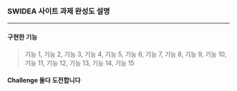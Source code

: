 ### SWIDEA 사이트 과제 완성도 설명
---

#### 구현한 기능

> 기능 1, 기능 2, 기능 3, 기능 4, 기능 5, 기능 6, 기능 7, 기능 8, 기능 9, 기능 10, 기능 11, 기능 12, 기능 13, 기능 14, 기능 15

#### Challenge 둘다 도전합니다
